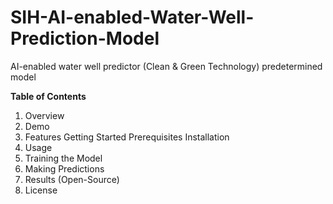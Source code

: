 # SIH-AI-enabled-Water-Well-Prediction-Model
AI-enabled water well predictor (Clean & Green Technology) predetermined model

**Table of Contents**
1. Overview
2. Demo
3. Features
    Getting Started
    Prerequisites
    Installation
4. Usage
5. Training the Model
6. Making Predictions
7. Results
     (Open-Source)
8. License
